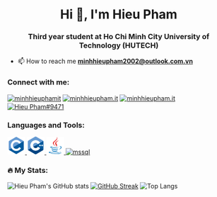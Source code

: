 <h1 align="center">Hi 👋, I'm Hieu Pham</h1>
<h3 align="center">Third year student at Ho Chi Minh City University of Technology (HUTECH)</h3>

<!--<p align="left"> <img src="https://komarev.com/ghpvc/?username=minhhieuphamit&label=Profile%20views&color=0e75b6&style=flat" alt="minhhieuphamit" /> </p>-->

- 📫 How to reach me **minhhieupham2002@outlook.com.vn**

<h3 align="left">Connect with me:</h3>
<p align="left">
<a href="https://linkedin.com/in/minhhieuphamit" target="blank"><img align="center" src="https://raw.githubusercontent.com/rahuldkjain/github-profile-readme-generator/master/src/images/icons/Social/linked-in-alt.svg" alt="minhhieuphamit" height="30" width="40" /></a>
<a href="https://fb.com/minhhieupham.it" target="blank"><img align="center" src="https://raw.githubusercontent.com/rahuldkjain/github-profile-readme-generator/master/src/images/icons/Social/facebook.svg" alt="minhhieupham.it" height="30" width="40" /></a>
<a href="https://instagram.com/minhhieupham.it" target="blank"><img align="center" src="https://raw.githubusercontent.com/rahuldkjain/github-profile-readme-generator/master/src/images/icons/Social/instagram.svg" alt="minhhieupham.it" height="30" width="40" /></a>
<a href="https://discord.gg/Hieu Pham#9471" target="blank"><img align="center" src="https://raw.githubusercontent.com/rahuldkjain/github-profile-readme-generator/master/src/images/icons/Social/discord.svg" alt="Hieu Pham#9471" height="30" width="40" /></a>
</p>

<h3 align="left">Languages and Tools:</h3>
<p align="left"> <a href="https://www.cprogramming.com/" target="_blank" rel="noreferrer"> <img src="https://raw.githubusercontent.com/devicons/devicon/master/icons/c/c-original.svg" alt="c" width="40" height="40"/> </a> <a href="https://www.w3schools.com/cpp/" target="_blank" rel="noreferrer"> <img src="https://raw.githubusercontent.com/devicons/devicon/master/icons/cplusplus/cplusplus-original.svg" alt="cplusplus" width="40" height="40"/> </a> <a href="https://www.java.com" target="_blank" rel="noreferrer"> <img src="https://raw.githubusercontent.com/devicons/devicon/master/icons/java/java-original.svg" alt="java" width="40" height="40"/> </a> <a href="https://www.microsoft.com/en-us/sql-server" target="_blank" rel="noreferrer"> <img src="https://www.svgrepo.com/show/303229/microsoft-sql-server-logo.svg" alt="mssql" width="40" height="40"/> </a> </p>

### :fire: My Stats: 
![Hieu Pham's GitHub stats](https://github-readme-stats.vercel.app/api?username=minhhieuphamit)
[![GitHub Streak](http://github-readme-streak-stats.herokuapp.com?user=minhhieuphamit)](https://git.io/streak-stats)
![Top Langs](https://github-readme-stats.vercel.app/api/top-langs/?username=minhhieuphamit)
